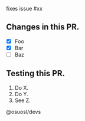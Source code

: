 <!--
  This is a guideline for what a PR should look like.
  Feel free to modify it to fit your specific needs.

  Please list the issue this fixes in the PR
-->
fixes issue #xx

## Changes in this PR.
<!--
  Please include a lsit of all things this PR will accomplish
  Use the checkbox syntax to show what is done and what is yet to be completed.
  This gives context to the diff.
-->

- [X] Foo
- [X] Bar
- [ ] Baz

## Testing this PR.
<!--
  Please include a list of explicit instructions for testing this PR.
  If the instructions are 'run `make test`' say that,
  If they are more complicated be thorough.
-->

1. Do X.
2. Do Y.
3. See Z.

@osuosl/devs
